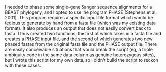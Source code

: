 I needed to phase some single-gene Sanger sequence alignments for a BEAST phylogeny, and I opted to use the program PHASE (Stephens et al. 2001). This program requires a specific input file format 
which would be tedious to generate by hand from a fasta file (which was my existing data format). It also produces an output that does not easily convert back to fasta. I thus created two functions, 
the first of which takes in a fasta file and creates a PHASE input file, and the second of which generates two new phased fastas from the original fasta file and the PHASE output file. There are 
easily conceivable situations that would break the script (eg, a triple ambiguity code in the same data column as genuine heterozygous sites), but I wrote this script for my own data, so I didn't 
build the script to reckon with these cases.
